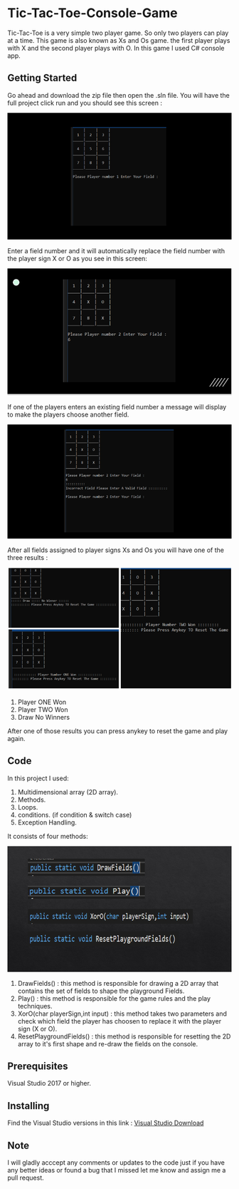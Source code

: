 # Tic-Tac-Toe-Console-Game

Tic-Tac-Toe is a very simple two player game. So only two players can play at a time. This game is also known as Xs and Os game. the first player plays with X and the second player plays with O. In this game I used C# console app.

## Getting Started

<p >
Go ahead and download the zip file then open the .sln file. You will have the full project click run and you should see this screen : 
</p>
<p align="center">
    <img src="Img/55.PNG" alt="TicTacToe"/>
</p>

<p> Enter a field number and it will automatically replace the field number with the player sign X or O as you see in this screen:<p/>

<p align="center">
    <img src="Img/56.PNG" alt="TicTacToe"/>
</p>
<p> If one of the players enters an existing field number a message will display to make the players choose another field. <p/>

<p align="center">
    <img src="Img/59.PNG" alt="TicTacToe"/>
</p>


<p>After all fields assigned to player signs Xs and Os you will have one of the three results : 
<p align="center">
    <img src="Img/54.PNG" alt="TicTacToe"/>
</p>
<ol>
  <li>Player ONE Won</li>
  <li>Player TWO Won</li>
  <li>Draw No Winners</li>
</ol> 
<p/>
<p>After one of those results you can press anykey to reset the game and play again.
<p/>



## Code
<p>In this project I used: 
 <ol>
  <li>Multidimensional array (2D array).</li>
  <li>Methods.</li>
  <li>Loops.</li>
  <li>conditions. (if condition & switch case)</li>
  <li>Exception Handling.</li>
</ol> 
<p/>

<p>
   It consists of four methods:
     <p align="center">
    <img src="Img/60.PNG" alt="TicTacToe"/>
</p>
<ol>
  <li>DrawFields() :  this method is responsible for drawing a 2D array that contains the set of fields to shape the playground Fields.</li>
  <li>Play() :  this method is responsible for the game rules and the play techniques. </li>
  <li>XorO(char playerSign,int input) :  this method takes two parameters and check which field the player has choosen to replace it with the player sign (X or O).</li>
  <li>ResetPlaygroundFields() :  this method is responsible for resetting the 2D array to it's first shape and re-draw the fields on the console.</li>
</ol> 

</p>



## Prerequisites

Visual Studio 2017 or higher. 


## Installing

Find the Visual Studio versions in this link : 
<a href="https://visualstudio.microsoft.com/downloads/" target="_blank">Visual Studio Download</a>




## Note

I will gladly acccept any comments or updates to the code just if you have any better ideas or found a bug that I missed let me know and assign  me a pull request. 

